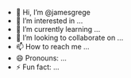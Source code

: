 - 👋 Hi, I’m @jamesgrege
- 👀 I’m interested in ...
- 🌱 I’m currently learning ...
- 💞️ I’m looking to collaborate on ...
- 📫 How to reach me ...
- 😄 Pronouns: ...
- ⚡ Fun fact: ...

<!---
jamesgrege/jamesgrege is a ✨ special ✨ repository because its `README.md` (this file) appears on your GitHub profile.
You can click the Preview link to take a look at your changes.
--->
